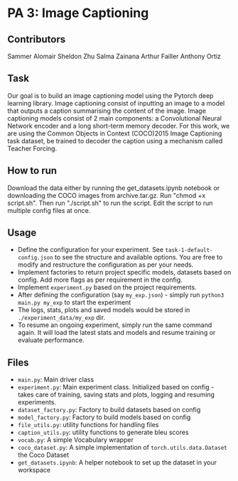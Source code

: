 # PA 3: Image Captioning


## Contributors

Sammer Alomair
Sheldon Zhu
Salma Zainana
Arthur Failler
Anthony Ortiz

## Task

Our goal is to build an image captioning model using the Pytorch deep learning library. Image captioning consist of inputting an image to a model that outputs a caption summarising the content of the image. Image captioning models consist of 2 main components: a Convolutional Neural Network encoder and a long short-term memory decoder. For this work, we are using the Common Objects in Context (COCO)2015 Image Captioning task dataset, be trained to  decoder the caption using a mechanism called Teacher Forcing. 

## How to run
Download the data either by running the get_datasets.ipynb notebook or downloading the COCO images from archive.tar.gz. Run "chmod +x script.sh". Then run "./script.sh" to run the script. Edit the script to run multiple config files at once.


## Usage

* Define the configuration for your experiment. See `task-1-default-config.json` to see the structure and available options. You are free to modify and restructure the configuration as per your needs.
* Implement factories to return project specific models, datasets based on config. Add more flags as per requirement in the config.
* Implement `experiment.py` based on the project requirements.
* After defining the configuration (say `my_exp.json`) - simply run `python3 main.py my_exp` to start the experiment
* The logs, stats, plots and saved models would be stored in `./experiment_data/my_exp` dir.
* To resume an ongoing experiment, simply run the same command again. It will load the latest stats and models and resume training or evaluate performance.

## Files
- `main.py`: Main driver class
- `experiment.py`: Main experiment class. Initialized based on config - takes care of training, saving stats and plots, logging and resuming experiments.
- `dataset_factory.py`: Factory to build datasets based on config
- `model_factory.py`: Factory to build models based on config
- `file_utils.py`: utility functions for handling files
- `caption_utils.py`: utility functions to generate bleu scores
- `vocab.py`: A simple Vocabulary wrapper
- `coco_dataset.py`: A simple implementation of `torch.utils.data.Dataset` the Coco Dataset
- `get_datasets.ipynb`: A helper notebook to set up the dataset in your workspace
